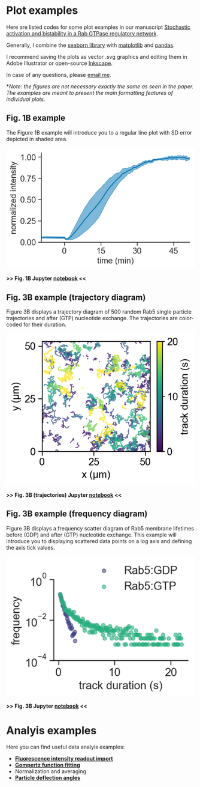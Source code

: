 # Plot examples

Here are listed codes for some plot examples in our manuscript [Stochastic activation and bistability in a Rab GTPase regulatory network](https://www.biorxiv.org/content/10.1101/776567v1).

Generally, I combine the [seaborn library](http://seaborn.pydata.org/index.html) with [matplotlib](https://matplotlib.org/) and [pandas](https://pandas.pydata.org/).

I recommend saving the plots as vector .svg graphics and editing them in Adobe Illustrator or open-source [Inkscape](https://inkscape.org/).



In case of any questions, please [email me](mailto:ubezelja@ist.ac.at).





**Note: the figures are not necessary exactly the same as seen in the paper. The examples are meant to present the main formatting features of individual plots.*

## Fig. 1B example
The Figure 1B example will introduce you to a regular line plot with SD error depicted in shaded area.

![](figures/fig1B_example.png)

**>> Fig. 1B Jupyter [notebook](notebooks/Fig_1B_example.ipynb) <<**

## Fig. 3B example (trajectory diagram)
Figure 3B displays a trajectory diagram of 500 random Rab5 single particle trajectories and after (GTP) nucleotide exchange. The trajectories are color-coded for their duration.

![](figures/fig3B_GTP.png)

**>> Fig. 3B (trajectories) Jupyter [notebook](notebooks/Fig_3B_trajectories_example.ipynb) <<**

## Fig. 3B example (frequency diagram)
Figure 3B displays a frequency scatter diagram of Rab5 membrane lifetimes before (GDP) and after (GTP) nucleotide exchange. This example will introduce you to displaying scattered data points on a log axis and defining the axis tick values.

![](figures/fig3B_example.png)

**>> Fig. 3B Jupyter [notebook](notebooks/Fig._3B_example.ipynb) <<**

# Analyis examples

Here you can find useful data analyis examples:

- **[Fluorescence intensity readout import](notebooks/imagej_data_import.ipynb)**
- **[Gompertz function fitting](notebooks/Gompertz_fit.ipynb)**
- Normalization and averaging
- **[Particle deflection angles](notebooks/particle_angles.ipynb)**